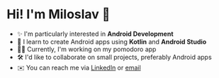 # Hi! I'm Miloslav 👋

- ✨ I'm particularly interested in <b>Android Development</b>
- 🌱 I learn to create Android apps using <b>Kotlin</b> and <b>Android Studio</b>
- 👨‍💻 Currently, I'm working on my pomodoro app
- 🛠️ I'd like to collaborate on small projects, preferably Android apps
- ✉️ You can reach me via [LinkedIn](https://www.linkedin.com/in/miloslav-jezek/) or [email](milojezek4apps@gmail.com)

<!---
milojezek/milojezek is a ✨ special ✨ repository because its `README.md` (this file) appears on your GitHub profile.
You can click the Preview link to take a look at your changes.
--->

